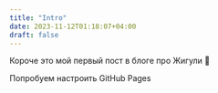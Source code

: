 ```yaml
---
title: "Intro"
date: 2023-11-12T01:18:07+04:00
draft: false
---
```


Короче это мой первый пост в блоге про Жигули 🙂

Попробуем настроить GitHub Pages

